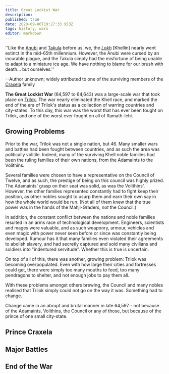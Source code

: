 ```yaml
---
title: Great Lockist War
description: 
published: true
date: 2020-09-06T19:27:33.953Z
tags: history, wars
editor: markdown
---
```


''Like the [Anubi](/species/anubi "wikilink") and [Takula](/species/takula "wikilink") before us, we, the *[Lokh](/species/khell "wikilink")* [Khellin] nearly went extinct in the mid-65th millennium. However, the Anubi were cursed by an incurable plague, and the Takula simply had the misfortune of being unable to adapt to a miniature ice age. We have nothing to blame for our brush with death... but ourselves.''

--Author unknown; widely attributed to one of the surviving members of the [Craxela](/genealogy/craxela "wikilink") family

**The Great Lockist War** (64,597 to 64,643) was a large-scale war that took place on [Trilok](/countries/trilok "wikilink"). The war nearly eliminated the Khell race, and marked the end of the era of Trilok's status as a collection of warring countries and city-states. To this day, this war was the worst that has ever been fought on Trilok, and one of the worst ever fought on all of Ramath-lehi.

Growing Problems
----------------

Prior to the war, Trilok was not a single nation, but 46. Many smaller wars and battles had been fought between countries, and as such the area was politically volitile. Indeed, many of the surviving Khell noble families had been the ruling families of their own nations, from the Adamaints to the Volithins.

Several families were chosen to have a representative on the Council of Twelve, and as such, the prestige of being on this council was highly prized. The Adamaints' grasp on their seat was solid, as was the Volithins'. However, the other families represented constantly had to fight keep their position, as other nobles sought to usurp them and earn their own say in how the whole world would be run. (Not all of them knew that the true power was in the hands of the Mahji-Graders, *not* the Council.)

In addition, the constant conflict between the nations and noble families resulted in an arms race of technological development. Engineers, scientists and mages were valuable, and as such weaponry, armour, vehicles and even magic with power never seen before or since was constantly being developed. Rumour has it that many families even violated their agreements to abolish slavery, and had secretly captured and sold many civilians and soldiers into "indentured servitude". Whether this is true is uncertain.

On top of all of this, there was another, growing problem: Trilok was becoming overpopulated. Even with how large their cities and fortresses could get, there were simply too many mouths to feed, too many pendragons to shelter, and not enough jobs to pay them all.

With these problems amongst others brewing, the Council and many nobles realised that Trilok simply could not go on the way it was. Something had to change.

Change came in an abrupt and brutal manner in late 64,597 - not because of the Adamaints, Volithins, the Council or any of those, but because of the prince of one small city-state.

Prince Craxela
--------------

Major Battles
-------------

End of the War
--------------
